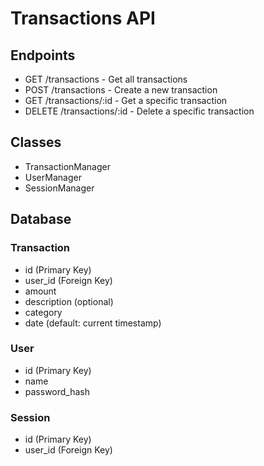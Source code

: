 # Transactions API

## Endpoints

- GET /transactions - Get all transactions
- POST /transactions - Create a new transaction
- GET /transactions/:id - Get a specific transaction
- DELETE /transactions/:id - Delete a specific transaction

## Classes

- TransactionManager
- UserManager
- SessionManager

## Database

### Transaction

- id (Primary Key)
- user_id (Foreign Key)
- amount
- description (optional)
- category
- date (default: current timestamp)

### User

- id (Primary Key)
- name
- password_hash

### Session

- id (Primary Key)
- user_id (Foreign Key)
